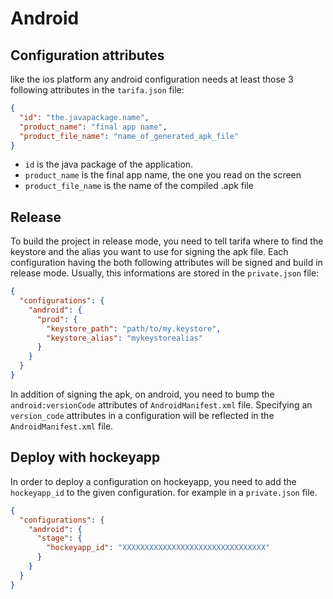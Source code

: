 # Android

## Configuration attributes

like the ios platform any android configuration needs at least those 3 following attributes in the `tarifa.json` file:

``` json
{
  "id": "the.javapackage.name",
  "product_name": "final app name",
  "product_file_name": "name_of_generated_apk_file"
}
```

* `id` is the java package of the application.
* `product_name` is the final app name, the one you read on the screen
* `product_file_name` is the name of the compiled .apk file

## Release

To build the project in release mode, you need to tell tarifa where to find the keystore and the alias
you want to use for signing the apk file. Each configuration having the both following attributes will be signed and
build in release mode. Usually, this informations are stored in the `private.json` file:

```json
{
  "configurations": {
    "android": {
      "prod": {
        "keystore_path": "path/to/my.keystore",
        "keystore_alias": "mykeystorealias"
      }
    }
  }
}
```

In addition of signing the apk, on android, you need to bump the `android:versionCode` attributes of `AndroidManifest.xml` file.
Specifying an `version_code` attributes in a configuration will be reflected in the `AndroidManifest.xml` file.

## Deploy with hockeyapp

In order to deploy a configuration on hockeyapp, you need to add the `hockeyapp_id`
to the given configuration. for example in a `private.json` file.

``` json
{
  "configurations": {
    "android": {
      "stage": {
        "hockeyapp_id": "XXXXXXXXXXXXXXXXXXXXXXXXXXXXXXXX"
      }
    }
  }
}
```
